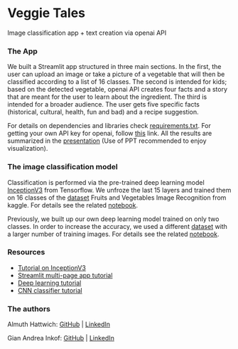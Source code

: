# Veggie Tales
Image classification app + text creation via openai API

### The App

We built a Streamlit app structured in three main sections. In the first, the user can upload an image or take a picture of a vegetable that will then be classified according to a list of 16 classes. The second is intended for kids; based on the detected vegetable, openai API creates four facts and a story that are meant for the user to learn about the ingredient. The third is intended for a broader audience. The user gets five specific facts (historical, cultural, health, fun and bad) and a recipe suggestion. 

For details on dependencies and libraries check [requirements.txt](). For getting your own API key for openai, follow [this](https://platform.openai.com/docs/api-reference/authentication) link. All the results are summarized in the [presentation](https://github.com/ginkof/Python_Green_Thumb_Image_Recognition_and_Classification_of_Vegetables/blob/main/Project%20Presentation.pptx) (Use of PPT recommended to enjoy visualization).

### The image classification model

Classification is performed via the pre-trained deep learning model [InceptionV3](https://www.tensorflow.org/api_docs/python/tf/keras/applications/inception_v3) from Tensorflow. We unfroze the last 15 layers and trained them on 16 classes of the  [dataset](https://www.kaggle.com/datasets/kritikseth/fruit-and-vegetable-image-recognition) Fruits and Vegetables Image Recognition from kaggle. For details see the related [notebook](https://github.com/ginkof/Python_Green_Thumb_Image_Recognition_and_Classification_of_Vegetables/blob/main/notebooks/inception_16classes.ipynb).

Previously, we built up our own deep learning model trained on only two classes. In order to increase the accuracy, we used a different [dataset](https://www.kaggle.com/datasets/misrakahmed/vegetable-image-dataset) with a larger number of training images. For details see the related [notebook](https://github.com/ginkof/Python_Green_Thumb_Image_Recognition_and_Classification_of_Vegetables/blob/main/notebooks/dl_2classes.ipynb).



### Resources


* [Tutorial on InceptionV3](https://github.com/akbarhuseynov23/Dog-Breed-Identification---ML-final-project/blob/main/dog-breed-identification-final%20(1).ipynb)
* [Streamlit multi-page app tutorial](https://medium.com/codex/create-a-multi-page-app-with-the-new-streamlit-option-menu-component-3e3edaf7e7ad)
* [Deep learning tutorial](https://www.youtube.com/playlist?list=PLeo1K3hjS3uu7CxAacxVndI4bE_o3BDtO)
* [CNN classifier tutorial](https://www.tensorflow.org/tutorials/images/classification)



### The authors

Almuth Hattwich: [GitHub](https://github.com/hattwich) | [LinkedIn](https://www.linkedin.com/in/almuth-hattwich/)


Gian Andrea Inkof: [GitHub](https://github.com/ginkof) | [LinkedIn](https://www.linkedin.com/in/inkof/)


